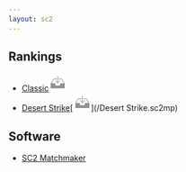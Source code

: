 ```yaml
---
layout: sc2
---
```

## Rankings

* [Classic](classic/)[![](/public/dl.png)](/Classic.sc2mp)
* [Desert Strike](Desert%20Strike/)[![](/public/dl.png)](/Desert Strike.sc2mp)

## Software

* [SC2 Matchmaker](https://github.com/dosimont/sc2_matchmaker/releases)
